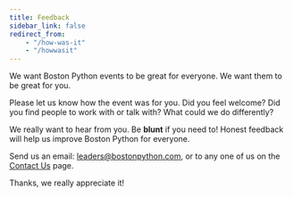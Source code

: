 ```yaml
---
title: Feedback
sidebar_link: false
redirect_from:
    - "/how-was-it"
    - "/howwasit"
---
```


We want Boston Python events to be great for everyone.  We want them to be great for you.

Please let us know how the event was for you. Did you feel welcome? Did you find people to work with or talk with?  What could we do differently?

We really want to hear from you. Be **blunt** if you need to! Honest feedback will help us improve Boston Python for everyone.

Send us an email: [leaders@bostonpython.com](mailto:leaders@bostonpython.com?subject=Feedback), or to any one of us on the [Contact Us](contact.md) page.

Thanks, we really appreciate it!
